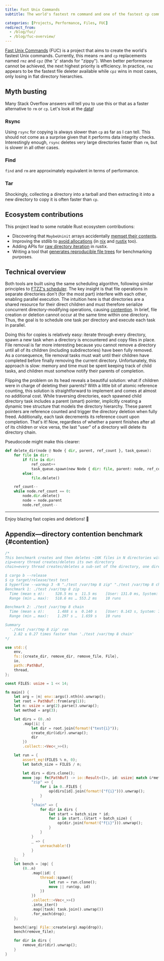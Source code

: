 ```yaml
---
title: Fast Unix Commands
subtitle: The world's fastest rm command and one of the fastest cp commands

categories: [Projects, Performance, Files, FUC]
redirect_from:
  - /blog/fuc/
  - /blog/fuc-overview/
---
```


[Fast Unix Commands](https://github.com/SUPERCILEX/fuc) (FUC) is a project that aims to create the
world's fastest Unix commands. Currently, this means `rm` and `cp` replacements named `rmz` and
`cpz` (the 'z' stands for "zippy"). When better performance cannot be achieved, the next highest
priority is efficiency. In practice, `rmz` appears to be the fastest file deleter available
while `cpz` wins in most cases, only losing in flat directory hierarchies.

## Myth busting

Many Stack Overflow answers will tell you to use this or that as a faster alternative to `rm`
or `cp`. Let's look at the [data](https://github.com/SUPERCILEX/fuc/tree/master/comparisons)!

### Rsync

Using `rsync` for copying is always slower than `cp` as far as I can tell. This should not come as a
surprise given that it performs data integrity checks. Interestingly enough, `rsync` deletes very
large directories faster than `rm`, but is slower in all other cases.

### Find

`find` and `rm` are approximately equivalent in terms of performance.

### Tar

Shockingly, collecting a directory into a tarball and then extracting it into a new directory to
copy it is often faster than `cp`.

## Ecosystem contributions

This project lead to some notable Rust ecosystem contributions:

- Discovering that `MaybeUninit` arrays accidentally
  [memset their contents](https://github.com/rust-lang/rust/issues/96274).
- Improving the stdlib to [avoid allocations](https://github.com/rust-lang/rust/pull/93668)
  (in [nix](https://github.com/nix-rust/nix/pull/1655) and
  [rustix](https://github.com/bytecodealliance/rustix/pull/448) too).
- Adding APIs for [raw directory iteration](https://github.com/bytecodealliance/rustix/pull/457) in
  rustix.
- Writing a tool that [generates reproducible file trees](/blog/ftzz) for benchmarking purposes.

## Technical overview

Both tools are built using the same scheduling algorithm, following similar principles
to [FTZZ's scheduler](/blog/ftzz#scheduling-algorithm). The key insight is that file operations in
separate directories don't (for the most part) interfere with each other, enabling parallel
execution. The intuition here is that directories are a shared resource for their direct children
and must therefore serialize concurrent directory-modifying operations, causing
[contention](#contention). In brief, file creation or deletion cannot occur at the same time within
one directory. Thus, the goal is to schedule one task per directory and execute each task in
parallel.

Doing this for copies is relatively easy: iterate through every directory, spawn a new task when a
directory is encountered and copy files in place. File removal is far more interesting because you
cannot remove a directory until all of its children (including subdirectories) have been fully
removed. As a consequence, file removal tasks must wait until their children have completed before
finally removing the current directory. Unfortunately, this approach is slow: memory and time must
be spent keeping track of child tasks, and children must somehow notify their parents of completion.

Flipping the problem on its head reveals a beautiful solution: what if children were in charge of
deleting their parents? With a little bit of atomic reference counting, this solution is
straightforward to implement and comes at almost no additional cost. While traversing directories,
each spawned child directory task includes a parent (smart) pointer, implicitly creating a dynamic
tree structure that models the directory hierarchy. These parent pointers are reference counted and
trigger the directory deletion when fully freed. Additionally, each task decrements its reference
count upon completion. That's it! Now, regardless of whether a parent finishes after all of its
children or vice versa, the last "user" of a directory will delete its directory chain.

Pseudocode might make this clearer:

```python
def delete_dir(node @ Node { dir, parent, ref_count }, task_queue):
    for file in dir:
        if file is dir:
            ref_count++
            task_queue.spawn(new Node { dir: file, parent: node, ref_count: 1 })
        else:
            file.delete()

    ref_count--
    while node.ref_count == 0:
        node.dir.delete()
        node = node.parent
        node.ref_count--
```

---

Enjoy blazing fast copies and deletions! 🚀

## Appendix—directory contention benchmark {#contention}

<p></p>

```rust
/*
This benchmark creates and then deletes ~16K files in N directories with two possible methods:
zip=every thread creates/deletes its own directory
chain=every thread creates/deletes a sub-set of the directory, one directory at a time

$ cargo b --release
$ cp target/release/test test
$ hyperfine --warmup 3 -N "./test /var/tmp 8 zip" "./test /var/tmp 8 chain"
Benchmark 1: ./test /var/tmp 8 zip
  Time (mean ± σ):     528.5 ms ±  11.5 ms    [User: 131.0 ms, System: 3460.0 ms]
  Range (min … max):   518.6 ms … 553.2 ms    10 runs

Benchmark 2: ./test /var/tmp 8 chain
  Time (mean ± σ):      1.488 s ±  0.140 s    [User: 0.143 s, System: 7.991 s]
  Range (min … max):    1.297 s …  1.659 s    10 runs

Summary
  './test /var/tmp 8 zip' ran
    2.82 ± 0.27 times faster than './test /var/tmp 8 chain'
*/

use std::{
    env,
    fs::{create_dir, remove_dir, remove_file, File},
    io,
    path::PathBuf,
    thread,
};

const FILES: usize = 1 << 14;

fn main() {
    let arg = |n| env::args().nth(n).unwrap();
    let root = PathBuf::from(arg(1));
    let n: usize = arg(2).parse().unwrap();
    let method = arg(3);

    let dirs = (0..n)
        .map(|i| {
            let dir = root.join(format!("test{i}"));
            create_dir(&dir).unwrap();
            dir
        })
        .collect::<Vec<_>>();

    let run = {
        assert_eq!(FILES % n, 0);
        let batch_size = FILES / n;

        let dirs = dirs.clone();
        move |op: fn(PathBuf) -> io::Result<()>, id: usize| match &*method {
            "zip" => {
                for i in 0..FILES {
                    op(dirs[id].join(format!("f{i}"))).unwrap();
                }
            }
            "chain" => {
                for dir in dirs {
                    let start = batch_size * id;
                    for i in start..(start + batch_size) {
                        op(dir.join(format!("f{i}"))).unwrap();
                    }
                }
            }
            _ => {
                unreachable!()
            }
        }
    };
    let bench = |op| {
        (0..n)
            .map(|id| {
                thread::spawn({
                    let run = run.clone();
                    move || run(op, id)
                })
            })
            .collect::<Vec<_>>()
            .into_iter()
            .map(|task| task.join().unwrap())
            .for_each(drop);
    };

    bench(|arg| File::create(arg).map(drop));
    bench(remove_file);

    for dir in dirs {
        remove_dir(dir).unwrap();
    }
}
```
